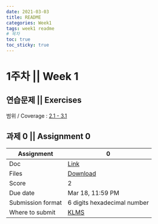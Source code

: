 ```yaml
---
date: 2021-03-03
title: README
categories: Week1
tags: week1 readme
# 목차
toc: true  
toc_sticky: true 
---
```


# 1주차 || Week 1

## 연습문제 || Exercises

범위 / Coverage : [2.1 - 3.1]({{site.baseurl}}/week1/ex1)

## 과제 0 || Assignment 0

Assignment | 0
---|---
Doc | [Link]({{site.baseurl}}/week1/assign0)
Files | [Download](<https://klms.kaist.ac.kr/mod/assign/view.php?id=504290>)
Score | 2
Due date | Mar 18, 11:59 PM
Submission format | 6 digits hexadecimal number
Where to submit | [KLMS](<https://klms.kaist.ac.kr/mod/assign/view.php?id=504290>)